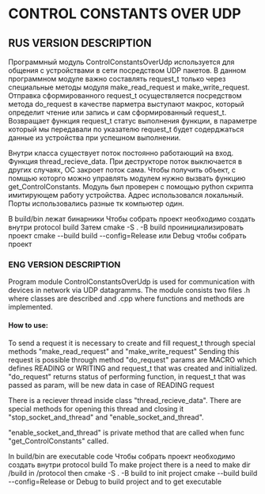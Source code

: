 # CONTROL CONSTANTS OVER UDP 
## RUS VERSION DESCRIPTION
Программный модуль ControlConstantsOverUdp используется для общения с устройствами в сети посредством UDP пакетов.
В данном программном модуле важно составлять request_t только через специальные методы модуля make_read_request и make_write_request.
Отправка сформированного request_t осуществляется посредством метода do_request в качестве парметра выступают макрос, который определит
чтение или запись и сам сформированный request_t. Возвращает функция request_t статус выполнения функции, в параметре который мы передавали по указателю
request_t будет содерджаться данные из устройства при успешном выполнении.

Внутри класса существует поток постоянно работающий на вход. Функция thread_recieve_data. При деструкторе поток выключается в других случаях, ОС закроет 
поток сама. Чтобы получить объект, с помщью которго можно управлять модулем нужно вызвать функцию get_ControlConstants.
Модуль был проверен с помощью python скрипта имитирующем работу устройства. Адрес использовался локальный. Порты использовались разные тк компьютер один.

В build/bin лежат бинарники
Чтобы собрать проект необходимо создать внутри protocol build
Затем cmake -S . -B build проинициализировать проект
cmake --build build --config=Release или Debug чтобы собрать проект
### ENG VERSION DESCRIPTION
Program module ControlConstantsOverUdp is used for communication with devices in network via UDP datagramms.
The module consists two files .h where classes are described and .cpp where functions and methods are implemented.
#### How to use:
To send a request it is necessary to create and fill request_t through special methods "make_read_request" and "make_write_request"
Sending this request is possible through method "do_request" params are MACRO which defines READING or WRITING and request_t that was created and initialized.
"do_request" returns status of performing function, in request_t that was passed as param, will be new data in case of READING request 

There is a reciever thread inside class "thread_recieve_data". There are special methods for opening this thread and closing it "stop_socket_and_thread" and "enable_socket_and_thread".

"enable_socket_and_thread" is private method that are called when func "get_ControlConstants" called. 

In build/bin are executable code
Чтобы собрать проект необходимо создать внутри protocol build
To make project there is a need to make dir /build in /protocol
then cmake -S . -B build to init project
cmake --build build --config=Release or Debug to build project and to get executable
